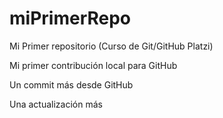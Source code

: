 # miPrimerRepo

Mi Primer repositorio (Curso de Git/GitHub Platzi)

Mi primer contribución local para GitHub

Un commit más desde GitHub

Una actualización más

